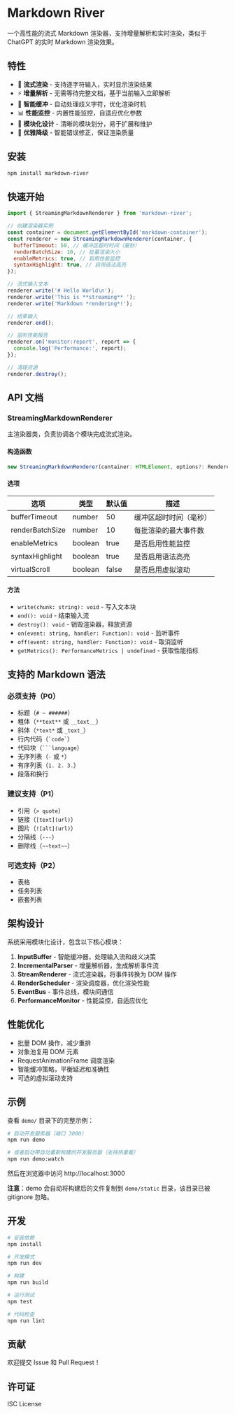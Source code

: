 # Markdown River

一个高性能的流式 Markdown 渲染器，支持增量解析和实时渲染，类似于 ChatGPT 的实时 Markdown 渲染效果。

## 特性

- 🚀 **流式渲染** - 支持逐字符输入，实时显示渲染结果
- ⚡ **增量解析** - 无需等待完整文档，基于当前输入立即解析
- 🎯 **智能缓冲** - 自动处理歧义字符，优化渲染时机
- 📊 **性能监控** - 内置性能监控，自适应优化参数
- 🔧 **模块化设计** - 清晰的模块划分，易于扩展和维护
- 🎨 **优雅降级** - 智能错误修正，保证渲染质量

## 安装

```bash
npm install markdown-river
```

## 快速开始

```javascript
import { StreamingMarkdownRenderer } from 'markdown-river';

// 创建渲染器实例
const container = document.getElementById('markdown-container');
const renderer = new StreamingMarkdownRenderer(container, {
  bufferTimeout: 50, // 缓冲区超时时间（毫秒）
  renderBatchSize: 10, // 批量渲染大小
  enableMetrics: true, // 启用性能监控
  syntaxHighlight: true, // 启用语法高亮
});

// 流式输入文本
renderer.write('# Hello World\n');
renderer.write('This is **streaming** ');
renderer.write('Markdown *rendering*!');

// 结束输入
renderer.end();

// 监听性能报告
renderer.on('monitor:report', report => {
  console.log('Performance:', report);
});

// 清理资源
renderer.destroy();
```

## API 文档

### StreamingMarkdownRenderer

主渲染器类，负责协调各个模块完成流式渲染。

#### 构造函数

```typescript
new StreamingMarkdownRenderer(container: HTMLElement, options?: RendererOptions)
```

#### 选项

| 选项            | 类型    | 默认值 | 描述                   |
| --------------- | ------- | ------ | ---------------------- |
| bufferTimeout   | number  | 50     | 缓冲区超时时间（毫秒） |
| renderBatchSize | number  | 10     | 每批渲染的最大事件数   |
| enableMetrics   | boolean | true   | 是否启用性能监控       |
| syntaxHighlight | boolean | true   | 是否启用语法高亮       |
| virtualScroll   | boolean | false  | 是否启用虚拟滚动       |

#### 方法

- `write(chunk: string): void` - 写入文本块
- `end(): void` - 结束输入流
- `destroy(): void` - 销毁渲染器，释放资源
- `on(event: string, handler: Function): void` - 监听事件
- `off(event: string, handler: Function): void` - 取消监听
- `getMetrics(): PerformanceMetrics | undefined` - 获取性能指标

## 支持的 Markdown 语法

### 必须支持（P0）

- 标题（`# ~ ######`）
- 粗体（`**text**` 或 `__text__`）
- 斜体（`*text*` 或 `_text_`）
- 行内代码（`` `code` ``）
- 代码块（` ```language `）
- 无序列表（`-` 或 `*`）
- 有序列表（`1. 2. 3.`）
- 段落和换行

### 建议支持（P1）

- 引用（`> quote`）
- 链接（`[text](url)`）
- 图片（`![alt](url)`）
- 分隔线（`---`）
- 删除线（`~~text~~`）

### 可选支持（P2）

- 表格
- 任务列表
- 嵌套列表

## 架构设计

系统采用模块化设计，包含以下核心模块：

1. **InputBuffer** - 智能缓冲器，处理输入流和歧义决策
2. **IncrementalParser** - 增量解析器，生成解析事件流
3. **StreamRenderer** - 流式渲染器，将事件转换为 DOM 操作
4. **RenderScheduler** - 渲染调度器，优化渲染性能
5. **EventBus** - 事件总线，模块间通信
6. **PerformanceMonitor** - 性能监控，自适应优化

## 性能优化

- 批量 DOM 操作，减少重排
- 对象池复用 DOM 元素
- RequestAnimationFrame 调度渲染
- 智能缓冲策略，平衡延迟和准确性
- 可选的虚拟滚动支持

## 示例

查看 `demo/` 目录下的完整示例：

```bash
# 启动开发服务器（端口 3000）
npm run demo

# 或者启动带自动重新构建的开发服务器（支持热重载）
npm run demo:watch
```

然后在浏览器中访问 http://localhost:3000

**注意**：demo 会自动将构建后的文件复制到 `demo/static` 目录，该目录已被 gitignore 忽略。

## 开发

```bash
# 安装依赖
npm install

# 开发模式
npm run dev

# 构建
npm run build

# 运行测试
npm test

# 代码检查
npm run lint
```

## 贡献

欢迎提交 Issue 和 Pull Request！

## 许可证

ISC License
